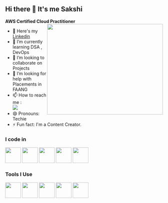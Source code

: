 ## Hi there 👋 It's me Sakshi

**AWS Certified Cloud Practitioner**
<img align="right" width="370" height="290" src="https://i.pinimg.com/originals/1e/3c/04/1e3c04811867d7dd099316c049e17287.gif">
- 🔭 Here's my [Linkedin](https://www.linkedin.com/in/sakshiravi464/)                                                 
- 🌱 I’m currently learning DSA , DevOps
- 👯 I’m looking to collaborate on Projects
- 🤔 I’m looking for help with Placements in FAANG
- 📫 How to reach me :
<br /> [<img src="https://img.shields.io/badge/Gmail-D14836?style=for-the-badge&logo=gmail&logoColor=white" />](sakshiravi464@gmail.com)
- 😄 Pronouns: Techie
- ⚡ Fun fact: I'm a Content Creator.

### I code in
<img height="50" width="50" src="https://img.icons8.com/color/48/000000/python.png" /> <img height="50" width="50" src="https://img.icons8.com/color/48/000000/c-programming.png" />  <img height="50" width="50" src="https://img.icons8.com/color/48/000000/java-coffee-cup-logo.png" /> <img height="50" width="50" src="https://img.icons8.com/color/48/000000/html-5.png" /> <img height="50" width="50" src="https://img.icons8.com/color/48/000000/css3.png" />  

### Tools I Use
<img height="50" width="50" src="https://img.icons8.com/color/48/000000/visual-studio-code-2019.png"/> <img height="50" width="50" src="https://img.icons8.com/?size=100&id=cdYUlRaag9G9&format=png&color=000000"/> <img height="50" width="50" src="https://img.icons8.com/?size=100&id=WncR8Bcg5nE9&format=png&color=000000"/> <img height="50" width="50" src="https://img.icons8.com/?size=100&id=cvzmaEA4kC0o&format=png&color=000000"/>  <img height="50" width="50" src="https://img.icons8.com/color/48/000000/figma--v1.png"/>



